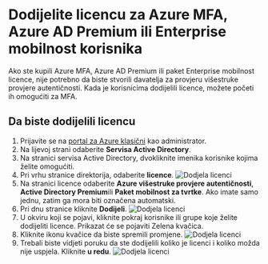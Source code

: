 <properties
    pageTitle="Dodijelite licence za Azure MFA | Microsoft Azure"
    description="Saznajte kako dodijelite korisničke licence za Microsoft Azure višestruke provjere autentičnosti."
    services="multi-factor-authentication"
    documentationCenter=""
    authors="kgremban"
    manager="femila"
    editor="yossib"/>

<tags
    ms.service="multi-factor-authentication"
    ms.workload="identity"
    ms.tgt_pltfrm="na"
    ms.devlang="na"
    ms.topic="get-started-article"
    ms.date="10/17/2016"
    ms.author="kgremban"/>

# <a name="assigning-an-azure-mfa-azure-ad-premium-or-enterprise-mobility-license-to-users"></a>Dodijelite licencu za Azure MFA, Azure AD Premium ili Enterprise mobilnost korisnika

Ako ste kupili Azure MFA, Azure AD Premium ili paket Enterprise mobilnost licence, nije potrebno da biste stvorili davatelja za provjeru višestruke provjere autentičnosti. Kada je korisnicima dodijelili licence, možete početi ih omogućiti za MFA.

## <a name="to-assign-a-license"></a>Da biste dodijelili licencu

1. Prijavite se na [portal za Azure klasični](https://manage.windowsazure.com) kao administrator.
2. Na lijevoj strani odaberite **Servisa Active Directory**.
3. Na stranici servisa Active Directory, dvokliknite imenika korisnike kojima želite omogućiti.
4. Pri vrhu stranice direktorija, odaberite **licence**.
![Dodjela licenci](./media/multi-factor-authentication-get-started-assign-licenses/assign1.png)
5. Na stranici licence odaberite **Azure višestruke provjere autentičnosti**, **Active Directory Premium**ili **Paket mobilnost za tvrtke**.  Ako imate samo jednu, zatim ga mora biti označena automatski.
6. Pri dnu stranice kliknite **Dodijeli**.
![Dodjela licenci](./media/multi-factor-authentication-get-started-assign-licenses/assign3.png)
6. U okviru koji se pojavi, kliknite pokraj korisnike ili grupe koje želite dodijeliti licence.  Prikazat će se pojaviti Zelena kvačica.
7. Kliknite ikonu kvačice da biste spremili promjene.
![Dodjela licenci](./media/multi-factor-authentication-get-started-assign-licenses/assign4.png)
8. Trebali biste vidjeti poruku da ste dodijelili koliko je licenci i koliko možda nije uspjela.  Kliknite **u redu**.
![Dodjela licenci](./media/multi-factor-authentication-get-started-assign-licenses/assign5.png)
